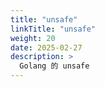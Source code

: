 ```yaml
---
title: "unsafe"
linkTitle: "unsafe"
weight: 20
date: 2025-02-27
description: >
  Golang 的 unsafe
---
```

